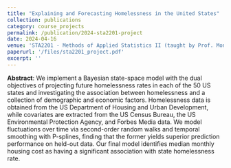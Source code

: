 ```yaml
---
title: "Explaining and Forecasting Homelessness in the United States"
collection: publications
category: course_projects
permalink: /publication/2024-sta2201-project
date: 2024-04-16
venue: 'STA2201 - Methods of Applied Statistics II (taught by Prof. Monica Alexander) at the University of Toronto'
paperurl: '/files/sta2201_project.pdf'
excerpt: ''
---
```


<b>Abstract</b>: We implement a Bayesian state-space model with the dual objectives of projecting future homelessness rates in each of the 50 US states and investigating the association between homelessness and a collection of demographic and economic factors. Homelessness data is obtained from the US Department of Housing and Urban Development, while covariates are extracted from the US Census Bureau, the US Environmental Protection Agency, and Forbes Media data. We model fluctuations over time via second-order random walks and temporal smoothing with P-splines, finding that the former yields superior prediction performance on held-out data. Our final model identifies median monthly housing cost as having a significant association with state homelessness rate.